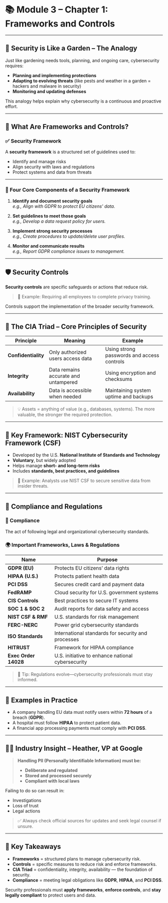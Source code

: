 # 📚 Module 3 – Chapter 1: Frameworks and Controls

---

## 🌱 Security is Like a Garden – The Analogy
Just like gardening needs tools, planning, and ongoing care, cybersecurity requires:

- **Planning and implementing protections**
- **Adapting to evolving threats** (like pests and weather in a garden = hackers and malware in security)
- **Monitoring and updating defenses**

This analogy helps explain why cybersecurity is a continuous and proactive effort.

---

## 🔐 What Are Frameworks and Controls?

### ✅ Security Framework
A **security framework** is a structured set of guidelines used to:

- Identify and manage risks
- Align security with laws and regulations
- Protect systems and data from threats

---

### 🧩 Four Core Components of a Security Framework
1. **Identify and document security goals**  
   _e.g., Align with GDPR to protect EU citizens' data._

2. **Set guidelines to meet those goals**  
   _e.g., Develop a data request policy for users._

3. **Implement strong security processes**  
   _e.g., Create procedures to update/delete user profiles._

4. **Monitor and communicate results**  
   _e.g., Report GDPR compliance issues to management._

---

## 🛡️ Security Controls
**Security controls** are specific safeguards or actions that reduce risk.

> 📌 Example: Requiring all employees to complete privacy training.

Controls support the implementation of the broader security framework.

---

## 🔄 The CIA Triad – Core Principles of Security

| Principle       | Meaning                          | Example                                     |
|----------------|----------------------------------|---------------------------------------------|
| **Confidentiality** | Only authorized users access data | Using strong passwords and access controls  |
| **Integrity**       | Data remains accurate and untampered | Using encryption and checksums              |
| **Availability**    | Data is accessible when needed    | Maintaining system uptime and backups       |

> 💡 Assets = anything of value (e.g., databases, systems). The more valuable, the stronger the required protection.

---

## 🧱 Key Framework: NIST Cybersecurity Framework (CSF)
- Developed by the U.S. **National Institute of Standards and Technology**
- **Voluntary**, but widely adopted
- Helps manage **short- and long-term risks**
- Includes **standards, best practices, and guidelines**

> 🔎 Example: Analysts use NIST CSF to secure sensitive data from insider threats.

---

## 🧾 Compliance and Regulations

### 📄 Compliance
The act of following legal and organizational cybersecurity standards.

### 🌍 Important Frameworks, Laws & Regulations

| Name                 | Purpose                                              |
|----------------------|------------------------------------------------------|
| **GDPR (EU)**        | Protects EU citizens’ data rights                    |
| **HIPAA (U.S.)**     | Protects patient health data                         |
| **PCI DSS**          | Secures credit card and payment data                 |
| **FedRAMP**          | Cloud security for U.S. government systems           |
| **CIS Controls**     | Best practices to secure IT systems                  |
| **SOC 1 & SOC 2**    | Audit reports for data safety and access             |
| **NIST CSF & RMF**   | U.S. standards for risk management                   |
| **FERC-NERC**        | Power grid cybersecurity standards                   |
| **ISO Standards**    | International standards for security and processes   |
| **HITRUST**          | Framework for HIPAA compliance                       |
| **Exec Order 14028** | U.S. initiative to enhance national cybersecurity    |

> 📌 Tip: Regulations evolve—cybersecurity professionals must stay informed.

---

## 🧠 Examples in Practice

- A company handling EU data must notify users within **72 hours** of a breach (**GDPR**).
- A hospital must follow **HIPAA** to protect patient data.
- A financial app processing payments must comply with **PCI DSS**.

---

## 🧑‍💼 Industry Insight – Heather, VP at Google

> **Handling PII (Personally Identifiable Information) must be:**
> - **Deliberate and regulated**
> - **Stored and processed securely**
> - **Compliant with local laws**

Failing to do so can result in:

- Investigations
- Loss of trust
- Legal actions

> ✅ Always check official sources for updates and seek legal counsel if unsure.

---

## 📌 Key Takeaways
- **Frameworks** = structured plans to manage cybersecurity risk.
- **Controls** = specific measures to reduce risk and enforce frameworks.
- **CIA Triad** = confidentiality, integrity, availability — the foundation of security.
- **Compliance** = meeting legal obligations like **GDPR**, **HIPAA**, and **PCI DSS**.

Security professionals must **apply frameworks**, **enforce controls**, and **stay legally compliant** to protect users and data.
